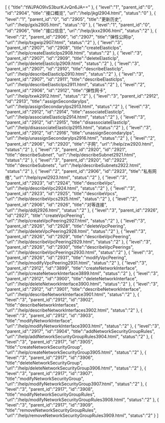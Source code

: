 [
	{
		"title":"tWJPAO9lvS3burKJvQn6JA=="
	},
	{
		"level":"1",
		"parent_id":"0",
		"id":"2904",
		"title":"接口概览",
		"url":"/help/jkgl2904.html",
		"status":"0"
	},
	{
		"level":"1",
		"parent_id":"0",
		"id":"2905",
		"title":"更新历史",
		"url":"/help/gxls2905.html",
		"status":"0"
	},
	{
		"level":"1",
		"parent_id":"0",
		"id":"2906",
		"title":"接口信息",
		"url":"/help/jkxx2906.html",
		"status":"2"
	},
	{
		"level":"2",
		"parent_id":"2906",
		"id":"2907",
		"title":"弹性公网ip",
		"url":"/help/txgwip2907.html",
		"status":"2"
	},
	{
		"level":"3",
		"parent_id":"2907",
		"id":"2908",
		"title":"createElasticIps",
		"url":"/help/createElasticIps2908.html",
		"status":"2"
	},
	{
		"level":"3",
		"parent_id":"2907",
		"id":"2909",
		"title":"deleteElasticIp",
		"url":"/help/deleteElasticIp2909.html",
		"status":"2"
	},
	{
		"level":"3",
		"parent_id":"2907",
		"id":"2910",
		"title":"describeElasticIp",
		"url":"/help/describeElasticIp2910.html",
		"status":"2"
	},
	{
		"level":"3",
		"parent_id":"2907",
		"id":"2911",
		"title":"describeElasticIps",
		"url":"/help/describeElasticIps2911.html",
		"status":"2"
	},
	{
		"level":"2",
		"parent_id":"2906",
		"id":"2912",
		"title":"弹性网卡",
		"url":"/help/txwk2912.html",
		"status":"2"
	},
	{
		"level":"3",
		"parent_id":"2912",
		"id":"2913",
		"title":"assignSecondaryIps",
		"url":"/help/assignSecondaryIps2913.html",
		"status":"2"
	},
	{
		"level":"3",
		"parent_id":"2912",
		"id":"2914",
		"title":"associateElasticIp",
		"url":"/help/associateElasticIp2914.html",
		"status":"2"
	},
	{
		"level":"3",
		"parent_id":"2912",
		"id":"2915",
		"title":"disassociateElasticIp",
		"url":"/help/disassociateElasticIp2915.html",
		"status":"2"
	},
	{
		"level":"3",
		"parent_id":"2912",
		"id":"2916",
		"title":"unassignSecondaryIps",
		"url":"/help/unassignSecondaryIps2916.html",
		"status":"2"
	},
	{
		"level":"2",
		"parent_id":"2906",
		"id":"2920",
		"title":"子网",
		"url":"/help/zw2920.html",
		"status":"2"
	},
	{
		"level":"3",
		"parent_id":"2920",
		"id":"2921",
		"title":"describeSubnet",
		"url":"/help/describeSubnet2921.html",
		"status":"2"
	},
	{
		"level":"3",
		"parent_id":"2920",
		"id":"2922",
		"title":"describeSubnets",
		"url":"/help/describeSubnets2922.html",
		"status":"2"
	},
	{
		"level":"2",
		"parent_id":"2906",
		"id":"2923",
		"title":"私有网络",
		"url":"/help/sywl2923.html",
		"status":"2"
	},
	{
		"level":"3",
		"parent_id":"2923",
		"id":"2924",
		"title":"describeVpc",
		"url":"/help/describeVpc2924.html",
		"status":"2"
	},
	{
		"level":"3",
		"parent_id":"2923",
		"id":"2925",
		"title":"describeVpcs",
		"url":"/help/describeVpcs2925.html",
		"status":"2"
	},
	{
		"level":"2",
		"parent_id":"2906",
		"id":"2926",
		"title":"对等连接",
		"url":"/help/ddlj2926.html",
		"status":"2"
	},
	{
		"level":"3",
		"parent_id":"2926",
		"id":"2927",
		"title":"createVpcPeering",
		"url":"/help/createVpcPeering2927.html",
		"status":"2"
	},
	{
		"level":"3",
		"parent_id":"2926",
		"id":"2928",
		"title":"deleteVpcPeering",
		"url":"/help/deleteVpcPeering2928.html",
		"status":"2"
	},
	{
		"level":"3",
		"parent_id":"2926",
		"id":"2929",
		"title":"describeVpcPeering",
		"url":"/help/describeVpcPeering2929.html",
		"status":"2"
	},
	{
		"level":"3",
		"parent_id":"2926",
		"id":"2930",
		"title":"describeVpcPeerings",
		"url":"/help/describeVpcPeerings2930.html",
		"status":"2"
	},
	{
		"level":"3",
		"parent_id":"2926",
		"id":"2931",
		"title":"modifyVpcPeering",
		"url":"/help/modifyVpcPeering2931.html",
		"status":"2"
	},
	{
		"level":"3",
		"parent_id":"2912",
		"id":"3899",
		"title":"createNetworkInterface",
		"url":"/help/createNetworkInterface3899.html",
		"status":"2"
	},
	{
		"level":"3",
		"parent_id":"2912",
		"id":"3900",
		"title":"deleteNetworkInterface",
		"url":"/help/deleteNetworkInterface3900.html",
		"status":"2"
	},
	{
		"level":"3",
		"parent_id":"2912",
		"id":"3901",
		"title":"describeNetworkInterface",
		"url":"/help/describeNetworkInterface3901.html",
		"status":"2"
	},
	{
		"level":"3",
		"parent_id":"2912",
		"id":"3902",
		"title":"describeNetworkInterfaces",
		"url":"/help/describeNetworkInterfaces3902.html",
		"status":"2"
	},
	{
		"level":"3",
		"parent_id":"2912",
		"id":"3903",
		"title":"modifyNetworkInterface",
		"url":"/help/modifyNetworkInterface3903.html",
		"status":"2"
	},
	{
		"level":"3",
		"parent_id":"2917",
		"id":"3904",
		"title":"addNetworkSecurityGroupRules",
		"url":"/help/addNetworkSecurityGroupRules3904.html",
		"status":"2"
	},
	{
		"level":"3",
		"parent_id":"2917",
		"id":"3905",
		"title":"createNetworkSecurityGroup",
		"url":"/help/createNetworkSecurityGroup3905.html",
		"status":"2"
	},
	{
		"level":"3",
		"parent_id":"2917",
		"id":"3906",
		"title":"deleteNetworkSecurityGroup",
		"url":"/help/deleteNetworkSecurityGroup3906.html",
		"status":"2"
	},
	{
		"level":"3",
		"parent_id":"2917",
		"id":"3907",
		"title":"modifyNetworkSecurityGroup",
		"url":"/help/modifyNetworkSecurityGroup3907.html",
		"status":"2"
	},
	{
		"level":"3",
		"parent_id":"2917",
		"id":"3908",
		"title":"modifyNetworkSecurityGroupRules",
		"url":"/help/modifyNetworkSecurityGroupRules3908.html",
		"status":"2"
	},
	{
		"level":"3",
		"parent_id":"2917",
		"id":"3909",
		"title":"removeNetworkSecurityGroupRules",
		"url":"/help/removeNetworkSecurityGroupRules3909.html",
		"status":"2"
	}
]